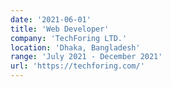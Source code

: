 ```yaml
---
date: '2021-06-01'
title: 'Web Developer'
company: 'TechForing LTD.'
location: 'Dhaka, Bangladesh'
range: 'July 2021 - December 2021'
url: 'https://techforing.com/'
---
```


